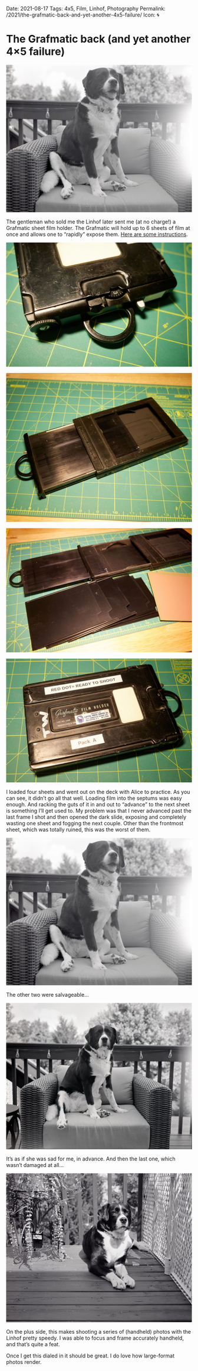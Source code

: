 Date: 2021-08-17
Tags: 4x5, Film, Linhof, Photography
Permalink: /2021/the-grafmatic-back-and-yet-another-4x5-failure/
Icon: 🌀

# The Grafmatic back (and yet another 4×5 failure)

![2021-LF034](/_img/2021/2021-LF034.jpg)

The gentleman who sold me the Linhof later sent me (at no charge!) a Grafmatic sheet film holder. The Grafmatic will hold up to 6 sheets of film at once and allows one to “rapidly” expose them. [Here are some instructions](https://www.graflex.org/speed-graphic/grafmatic/).

![](/_img/2021/20210817-r0001518.jpg)

![](/_img/2021/20210817-r0001514.jpg)

![](/_img/2021/20210817-r0001515.jpg)

![](/_img/2021/20210817-r0001516.jpg)

I loaded four sheets and went out on the deck with Alice to practice. As you can see, it didn’t go all that well. Loading film into the septums was easy enough. And racking the guts of it in and out to “advance” to the next sheet is something I’ll get used to. My problem was that I never advanced past the last frame I shot and then opened the dark slide, exposing and completely wasting one sheet and fogging the next couple. Other than the frontmost sheet, which was totally ruined, this was the worst of them.

![Alice with a light leak. Linhof Master Technika.](/_img/2021/2021-lf034.jpg)

The other two were salvageable…

![](/_img/2021/2021-lf035.jpg)

It’s as if she was sad for me, in advance. And then the last one, which wasn’t damaged at all…

![](/_img/2021/2021-lf033.jpg)

On the plus side, this makes shooting a series of (handheld) photos with the Linhof pretty speedy. I was able to focus and frame accurately handheld, and that’s quite a feat.

Once I get this dialed in it should be great. I do love how large-format photos render.